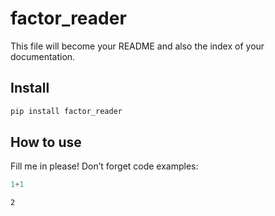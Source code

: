 factor_reader
================

<!-- WARNING: THIS FILE WAS AUTOGENERATED! DO NOT EDIT! -->

This file will become your README and also the index of your
documentation.

## Install

``` sh
pip install factor_reader
```

## How to use

Fill me in please! Don’t forget code examples:

``` python
1+1
```

    2
